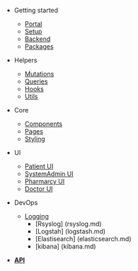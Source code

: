 - Getting started

  - [Portal](README.md)
  - [Setup](setup.md)
  - [Backend](backend.md)
  - [Packages](packages.md)

- Helpers

  - [Mutations](mutations.md)
  - [Queries](queries.md)
  - [Hooks](hooks.md)
  - [Utils](utils.md)

- Core

  - [Components](components.md)
  - [Pages](pages.md)
  - [Styling](styling.md)

- UI

  - [Patient UI](patientui.md)
  - [SystemAdmin UI](sysadminui.md)
  - [Pharmarcy UI](pharmarcyui.md)
  - [Doctor UI](doctorui.md)

- DevOps

  - [Logging](logging.md)
     - [Rsyslog] (rsyslog.md)
     - [Logstah] (logstash.md)
     - [Elastisearch] (elasticsearch.md)
     - [kibana] (kibana.md)
 

- [**API**](backend.md)
